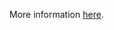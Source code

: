 More information [here](https://docs.prismacloud.io/en/enterprise-edition/policy-reference/aws-policies/aws-general-policies/general-9).
